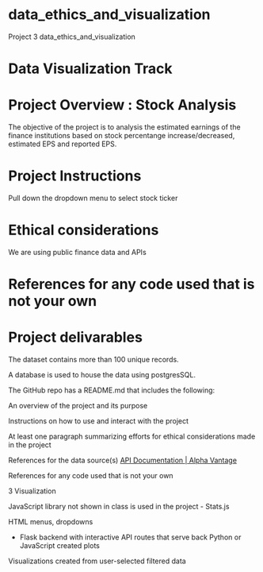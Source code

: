 # data_ethics_and_visualization
Project 3 data_ethics_and_visualization 

# Data Visualization Track

# Project Overview : Stock Analysis 
The objective of the project is to analysis the estimated earnings of the finance institutions based on stock percentange increase/decreased, estimated EPS and reported EPS. 

# Project Instructions 
Pull down the dropdown menu to select stock ticker

# Ethical considerations
We are using public finance data and APIs

# References for any code used that is not your own

# Project delivarables

The dataset contains more than 100 unique records.

A database is used to house the data using postgresSQL.

The GitHub repo has a README.md that includes the following: 

An overview of the project and its purpose

Instructions on how to use and interact with the project

At least one paragraph summarizing efforts for ethical considerations made in the project

References for the data source(s)
[API Documentation | Alpha Vantage](https://www.alphavantage.co/documentation/)

References for any code used that is not your own

3 Visualization 

JavaScript library not shown in class is used in the project - Stats.js

HTML menus, dropdowns

- Flask backend with interactive API routes that serve back Python or JavaScript created plots

Visualizations created from user-selected filtered data

